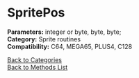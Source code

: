 # SpritePos

**Parameters:** integer or byte, byte, byte;  
**Category:** Sprite routines  
**Compatibility:** C64, MEGA65, PLUS4, C128  


[Back to Categories](../categories/sprite_routines.md)  
[Back to Methods List](../../SUMMARY.md)
